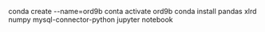 conda create --name=ord9b
conta activate ord9b
conda install pandas xlrd numpy mysql-connector-python jupyter notebook
